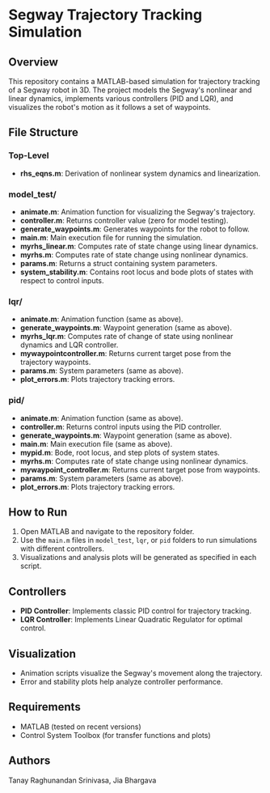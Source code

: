 # Segway Trajectory Tracking Simulation

## Overview
This repository contains a MATLAB-based simulation for trajectory tracking of a Segway robot in 3D. The project models the Segway's nonlinear and linear dynamics, implements various controllers (PID and LQR), and visualizes the robot's motion as it follows a set of waypoints.

## File Structure

### Top-Level
- **rhs_eqns.m**: Derivation of nonlinear system dynamics and linearization.

### model_test/
- **animate.m**: Animation function for visualizing the Segway's trajectory.
- **controller.m**: Returns controller value (zero for model testing).
- **generate_waypoints.m**: Generates waypoints for the robot to follow.
- **main.m**: Main execution file for running the simulation.
- **myrhs_linear.m**: Computes rate of state change using linear dynamics.
- **myrhs.m**: Computes rate of state change using nonlinear dynamics.
- **params.m**: Returns a struct containing system parameters.
- **system_stability.m**: Contains root locus and bode plots of states with respect to control inputs.

### lqr/
- **animate.m**: Animation function (same as above).
- **generate_waypoints.m**: Waypoint generation (same as above).
- **myrhs_lqr.m**: Computes rate of change of state using nonlinear dynamics and LQR controller.
- **mywaypointcontroller.m**: Returns current target pose from the trajectory waypoints.
- **params.m**: System parameters (same as above).
- **plot_errors.m**: Plots trajectory tracking errors.

### pid/
- **animate.m**: Animation function (same as above).
- **controller.m**: Returns control inputs using the PID controller.
- **generate_waypoints.m**: Waypoint generation (same as above).
- **main.m**: Main execution file (same as above).
- **mypid.m**: Bode, root locus, and step plots of system states.
- **myrhs.m**: Computes rate of state change using nonlinear dynamics.
- **mywaypoint_controller.m**: Returns current target pose from waypoints.
- **params.m**: System parameters (same as above).
- **plot_errors.m**: Plots trajectory tracking errors.

## How to Run
1. Open MATLAB and navigate to the repository folder.
2. Use the `main.m` files in `model_test`, `lqr`, or `pid` folders to run simulations with different controllers.
3. Visualizations and analysis plots will be generated as specified in each script.

## Controllers
- **PID Controller**: Implements classic PID control for trajectory tracking.
- **LQR Controller**: Implements Linear Quadratic Regulator for optimal control.

## Visualization
- Animation scripts visualize the Segway's movement along the trajectory.
- Error and stability plots help analyze controller performance.

## Requirements
- MATLAB (tested on recent versions)
- Control System Toolbox (for transfer functions and plots)

## Authors
Tanay Raghunandan Srinivasa, Jia Bhargava
